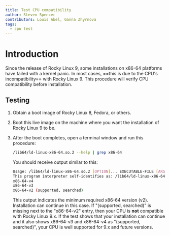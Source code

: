 ```yaml
---
title: Test CPU compatibility
author: Steven Spencer
contributors: Louis Abel, Ganna Zhyrnova
tags:
  - cpu test 
---
```


# Introduction

Since the release of Rocky Linux 9, some installations on x86-64 platforms have failed with a kernel panic. In most cases, ==this is due to the CPU's incompatibility== with Rocky Linux 9. This procedure will verify CPU compatibility before installation.

## Testing

1. Obtain a boot image of Rocky Linux 8, Fedora, or others.

2. Boot this live image on the machine where you want the installation of Rocky Linux 9 to be.

3. After the boot completes, open a terminal window and run this procedure:

    ```bash
    /lib64/ld-linux-x86-64.so.2 --help | grep x86-64
    ```

    You should receive output similar to this:

    ```bash
    Usage: /lib64/ld-linux-x86-64.so.2 [OPTION]... EXECUTABLE-FILE [ARGS-FOR-PROGRAM...]
    This program interpreter self-identifies as: /lib64/ld-linux-x86-64.so.2
    x86-64-v4
    x86-64-v3
    x86-64-v2 (supported, searched)
    ```

    This output indicates the minimum required x86-64 version (v2). Installation can continue in this case. If "(supported, searched)" is missing next to the "x86-64-v2" entry, then your CPU is **not** compatible with Rocky Linux 9.x. If the test shows that your installation can continue and it also shows x86-64-v3 and x86-64-v4 as "(supported, searched)", your CPU is well supported for 9.x and future versions.
